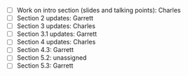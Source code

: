 - [ ] Work on intro section (slides and talking points): Charles
- [ ] Section 2 updates: Garrett
- [ ] Section 3 updates: Charles
- [ ] Section 3.1 updates: Garrett
- [ ] Section 4 updates: Charles
- [ ] Section 4.3: Garrett
- [ ] Section 5.2: unassigned
- [ ] Section 5.3: Garrett
